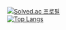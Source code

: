 [![Solved.ac 프로필](http://mazassumnida.wtf/api/v2/generate_badge?boj=jhkim8669)](https://solved.ac/jhkim8669)
<br>
[![Top Langs](https://github-readme-stats.vercel.app/api/top-langs/?username=anuraghazra&layout=compact)](https://github.com/anuraghazra/github-readme-stats)
